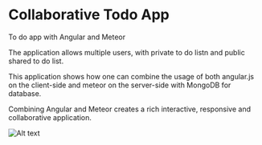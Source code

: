 # Collaborative Todo App
To do app with Angular and Meteor

The application allows multiple users, with private to do listn and public shared to do list.

This application shows how one can combine the usage of both angular.js on the client-side 
and meteor on the server-side with MongoDB for database.

Combining Angular and Meteor creates a rich interactive, responsive and collaborative application.

![Alt text](https://cloud.githubusercontent.com/assets/13487454/11828257/ce9bdf1e-a358-11e5-96ec-75db5d0ff9a8.png, "Todo List")




